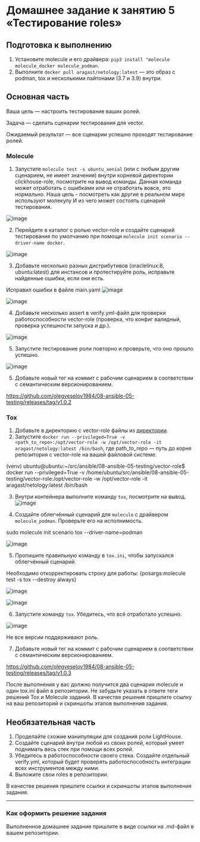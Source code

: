 # Домашнее задание к занятию 5 «Тестирование roles»

## Подготовка к выполнению

1. Установите molecule и его драйвера: `pip3 install "molecule molecule_docker molecule_podman`.
2. Выполните `docker pull aragast/netology:latest` —  это образ с podman, tox и несколькими пайтонами (3.7 и 3.9) внутри.

## Основная часть

Ваша цель — настроить тестирование ваших ролей. 

Задача — сделать сценарии тестирования для vector. 

Ожидаемый результат — все сценарии успешно проходят тестирование ролей.

### Molecule

1. Запустите  `molecule test -s ubuntu_xenial` (или с любым другим сценарием, не имеет значения) внутри корневой директории clickhouse-role, посмотрите на вывод команды. Данная команда может отработать с ошибками или не отработать вовсе, это нормально. Наша цель - посмотреть как другие в реальном мире используют молекулу И из чего может состоять сценарий тестирования.

![image](https://github.com/user-attachments/assets/6b8a7c57-94b5-4cf9-96aa-8547c87ccac7)


2. Перейдите в каталог с ролью vector-role и создайте сценарий тестирования по умолчанию при помощи `molecule init scenario --driver-name docker`.

![image](https://github.com/user-attachments/assets/7e0969df-49ac-4680-a987-585a452e5582)


3. Добавьте несколько разных дистрибутивов (oraclelinux:8, ubuntu:latest) для инстансов и протестируйте роль, исправьте найденные ошибки, если они есть.

Исправил ошибки в файле main.yaml
![image](https://github.com/user-attachments/assets/fe233337-ef32-4508-8e08-fc1c5785203e)

![image](https://github.com/user-attachments/assets/d106437a-37e5-4700-83a8-8b5aaf01461f)


4. Добавьте несколько assert в verify.yml-файл для  проверки работоспособности vector-role (проверка, что конфиг валидный, проверка успешности запуска и др.).

![image](https://github.com/user-attachments/assets/941eb119-9376-4efb-a68e-ce9cbf1b9f45)

5. Запустите тестирование роли повторно и проверьте, что оно прошло успешно.

![image](https://github.com/user-attachments/assets/8d026fac-f423-4813-97b8-949525a6aaa7)


5. Добавьте новый тег на коммит с рабочим сценарием в соответствии с семантическим версионированием.

https://github.com/olegveselov1984/08-ansible-05-testing/releases/tag/v1.0.2
   

### Tox

1. Добавьте в директорию с vector-role файлы из [директории](./example).
2. Запустите `docker run --privileged=True -v <path_to_repo>:/opt/vector-role -w /opt/vector-role -it aragast/netology:latest /bin/bash`, где path_to_repo — путь до корня репозитория с vector-role на вашей файловой системе.

(venv) ubuntu@ubuntu:~/src/ansible/08-ansible-05-testing/vector-role$ docker run --privileged=True -v /home/ubuntu/src/ansible/08-ansible-05-testing/vector-role:/opt/vector-role -w /opt/vector-role -it aragast/netology:latest /bin/bash

3. Внутри контейнера выполните команду `tox`, посмотрите на вывод.
![image](https://github.com/user-attachments/assets/78de3b10-e01f-4d89-8336-5c85cb4d29d6)


4. Создайте облегчённый сценарий для `molecule` с драйвером `molecule_podman`. Проверьте его на исполнимость.

sudo molecule init scenario tox  --driver-name=podman

![image](https://github.com/user-attachments/assets/21607d0c-23f4-42ab-88df-b75ccf9d7e11)



5. Пропишите правильную команду в `tox.ini`, чтобы запускался облегчённый сценарий.

Необходимо откорректировать строку для работы:
    {posargs:molecule test -s tox --destroy always}

![image](https://github.com/user-attachments/assets/a90d7c65-5164-4d49-89e2-74692658ca6a)


![image](https://github.com/user-attachments/assets/24e7d99b-747f-4f96-af8f-d5e8d39622d9)


6. Запустите команду `tox`. Убедитесь, что всё отработало успешно.


![image](https://github.com/user-attachments/assets/a247c240-bf0d-432a-8bd7-280900970539)

Не все версии поддерживают роль.

7. Добавьте новый тег на коммит с рабочим сценарием в соответствии с семантическим версионированием.

https://github.com/olegveselov1984/08-ansible-05-testing/releases/tag/v1.0.3


После выполнения у вас должно получится два сценария molecule и один tox.ini файл в репозитории. Не забудьте указать в ответе теги решений Tox и Molecule заданий. В качестве решения пришлите ссылку на  ваш репозиторий и скриншоты этапов выполнения задания. 

## Необязательная часть

1. Проделайте схожие манипуляции для создания роли LightHouse.
2. Создайте сценарий внутри любой из своих ролей, который умеет поднимать весь стек при помощи всех ролей.
3. Убедитесь в работоспособности своего стека. Создайте отдельный verify.yml, который будет проверять работоспособность интеграции всех инструментов между ними.
4. Выложите свои roles в репозитории.

В качестве решения пришлите ссылки и скриншоты этапов выполнения задания.

---

### Как оформить решение задания

Выполненное домашнее задание пришлите в виде ссылки на .md-файл в вашем репозитории.
